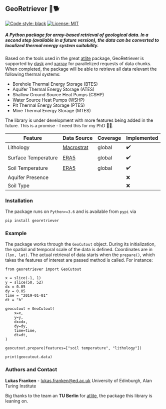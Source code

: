 ## GeoRetriever 🗿🐕

[![Code style: black](https://img.shields.io/badge/code%20style-black-000000.svg)](https://github.com/psf/black)
[![License: MIT](https://img.shields.io/badge/License-MIT-yellow.svg)](https://opensource.org/licenses/MIT)


##### A Python package for array-based retrieval of geological data. In a second step (available in a future version), the data can be converted to localized thermal energy system suitability.

Based on the tools used in the great [atlite](https://github.com/PyPSA/atlite) package, GeoRetriever is supported by [dask](https://github.com/dask/dask) and [xarray](https://github.com/pydata/xarray) for parallelized requests of data chunks.
When completed, the package will be able to retrieve all data relevant the following thermal systems:

- Borehole Thermal Energy Storage (BTES)
- Aquifer Thermal Energy Storage (ATES)
- Shallow Ground Source Heat Pumps (CSHP)
- Water Source Heat Pumps (WSHP)
- Pit Thermal Energy Storage (PTES)
- Mine Thermal Energy Storage (MTES)

The library is under development with more features being added in the future. This is a promise - I need this for my PhD 🧗🏼.

| Feature | Data Source | Coverage | Implemented |
|---------|-------------|----------|-------------|
| Lithology | [Macrostrat](https://macrostrat.org/)| global | ✔️|
| Surface Temperature | [ERA5](https://www.ecmwf.int/en/forecasts/datasets/reanalysis-datasets/era5) | global | ✔️ |
| Soil Temperature | [ERA5](https://www.ecmwf.int/en/forecasts/datasets/reanalysis-datasets/era5) | global | ✔️ |
| Aquifer Presence |  | | ❌ |
| Soil Type |  | | ❌ |

### Installation

The package runs on `Python>=3.6` and is available from `pypi` via
```
pip install georetriever
```

### Example

The package works through the `GeoCutout` object. During its initialization, the  spatial and temporal scale of the data is defined. Coordinates are in `(lon, lat)`. The actual retrieval of data starts when the `prepare()`, which takes the features of interest are passed method is called.
For instance:
```
from georetriever import GeoCutout

x = slice(-1, 1)
y = slice(50, 52)
dx = 0.05
dy = 0.05
time = "2019-01-01"
dt = "h"

geocutout = GeoCutout(
    x=x,
    y=y,
    dx=dx,
    dy=dy,
    time=time,
    dt=dt,
)

geocutout.prepare(features=["soil temperature", "lithology"])

print(geocutout.data)
```

### Authors and Contact

__Lukas Franken__ - [lukas.franken@ed.ac.uk](lukas.franken@ed.ac.uk)
University of Edinburgh, Alan Turing Institute

Big thanks to the team an __TU Berlin__ for [atlite](https://github.com/pypsa/atlite), the package this library is leaning on.